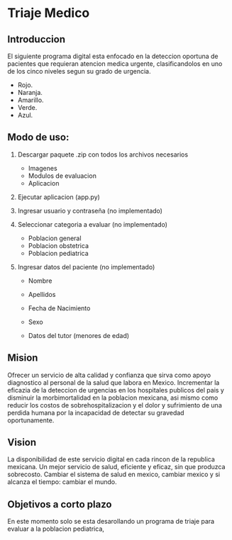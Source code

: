 # Triaje Medico

## Introduccion
El siguiente programa digital esta enfocado en la deteccion oportuna de pacientes que requieran atencion medica urgente, clasificandolos en uno de los cinco niveles segun su grado de urgencia.

* Rojo. 
* Naranja. 
* Amarillo.
* Verde.
* Azul. 

## Modo de uso:
1. Descargar paquete .zip con todos los archivos necesarios
    - Imagenes
    - Modulos de evaluacion
    - Aplicacion

2. Ejecutar aplicacion (app.py)

3. Ingresar usuario y contraseña (no implementado)

4. Seleccionar categoria a evaluar (no implementado)
    - Poblacion general
    - Poblacion obstetrica
    - Poblacion pediatrica

5. Ingresar datos del paciente (no implementado)
    - Nombre
    - Apellidos
    - Fecha de Nacimiento
    - Sexo

    - Datos del tutor (menores de edad)
    

## Mision
Ofrecer un servicio de alta calidad y confianza que sirva como apoyo diagnostico al personal de la salud que labora en Mexico. Incrementar la eficazia de la deteccion de urgencias en los hospitales publicos del pais y disminuir la morbimortalidad en la poblacion mexicana, asi mismo como reducir los costos de sobrehospitalizacion y el dolor y sufrimiento de una perdida humana por la incapacidad de detectar su gravedad oportunamente. 

## Vision 
La disponibilidad de este servicio digital en cada rincon de la republica mexicana. Un mejor servicio de salud, eficiente y eficaz, sin que produzca sobrecosto. Cambiar el sistema de salud en mexico, cambiar mexico y si alcanza el tiempo: cambiar el mundo. 

## Objetivos a corto plazo
En este momento solo se esta desarollando un programa de triaje para evaluar a la poblacion pediatrica, 

